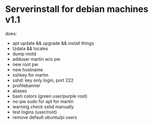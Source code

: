 # Serverinstall for debian machines v1.1
does:
- apt update && upgrade && install things
- tzdata && locales
- dump motd
- adduser martin w/o pw
- new root pw
- new hostname
- sshkey for martin
- sshd: key only login, port 222
- profilebanner
- aliases
- bash colors (green user/purple root)
- no-pw sudo for apt for martin
- warning check sshd manually
- test logins (user/root)
- remove default ubuntu/pi users
